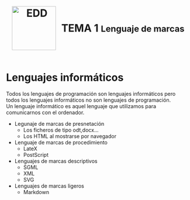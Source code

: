 <div style="display: flex; justify-content: center; align-items: center; text-align: center;">
    <h1 style="display: flex; align-items: center;">
        <img src="https://www.ticarte.com/sites/su/styles/maxxx/public/users/7/teaser/code-markup.jpg?itok=7aKREgQJ" alt="EDD" width="120" height="120" style="margin-right: 15px;">
        <b>TEMA 1 <small>Lenguaje de marcas</small></b>
    </h1>
</div>

# Lenguajes informáticos 
Todos los lenguajes de programación son lenguajes informáticos pero todos los lenguajes informáticos no son lenguajes de programación.</br>
Un lenguaje informático es aquel lenguaje que utilizamos para comunicarnos con el ordenador.

- Legunaje de marcas de presnetación
    - Los ficheros de tipo odt,docx...
    - Los HTML al mostrarse por navegador
- Lenguaje de marcas de procedimiento
    - LateX
    - PostScript
- Lenguajes de marcas descriptivos
    - SGML
    - XML
    - SVG
- Lenguajes de marcas ligeros
    - Markdown
